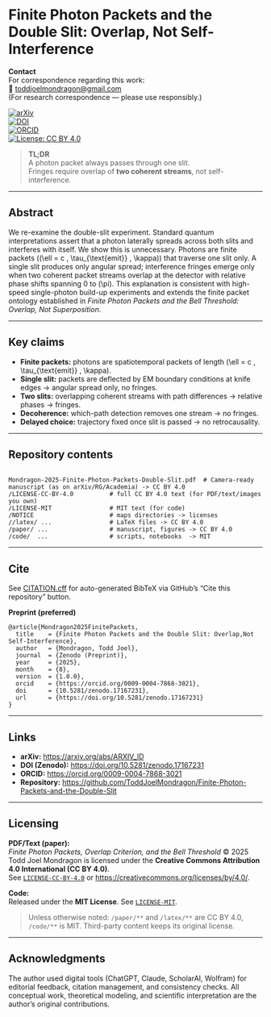 # Finite Photon Packets and the Double Slit: Overlap, Not Self-Interference

**Contact**  
For correspondence regarding this work:  
📧 [toddjoelmondragon@gmail.com](mailto:toddjoelmondragon@gmail.com)  
(For research correspondence — please use responsibly.)

[![arXiv](https://img.shields.io/badge/arXiv-XXXX.XXXXX-b31b1b.svg)](https://arxiv.org/abs/XXXX.XXXXX)  
[![DOI](https://zenodo.org/badge/DOI/10.5281/zenodo.17167231/.svg)](https://doi.org/10.5281/zenodo.17167231)  
[![ORCID](https://img.shields.io/badge/ORCID-0009--0004--7868--3021-A6CE39.svg)](https://orcid.org/0009-0004-7868-3021)  
[![License: CC BY 4.0](https://img.shields.io/badge/License-CC%20BY%204.0-blue.svg)](https://creativecommons.org/licenses/by/4.0/)

> **TL;DR**  
> A photon packet always passes through one slit.  
> Fringes require overlap of **two coherent streams**, not self-interference.

---

## Abstract
We re-examine the double-slit experiment. Standard quantum interpretations assert that a photon laterally spreads across both slits and interferes with itself. We show this is unnecessary. Photons are finite packets (\(\ell = c \, \tau_{\text{emit}} \, \kappa\)) that traverse one slit only. A single slit produces only angular spread; interference fringes emerge only when two coherent packet streams overlap at the detector with relative phase shifts spanning 0 to \(\pi\). This explanation is consistent with high-speed single-photon build-up experiments and extends the finite packet ontology established in *Finite Photon Packets and the Bell Threshold: Overlap, Not Superposition*.

---

## Key claims
- **Finite packets:** photons are spatiotemporal packets of length \(\ell = c \, \tau_{\text{emit}} \, \kappa\).  
- **Single slit:** packets are deflected by EM boundary conditions at knife edges → angular spread only, no fringes.  
- **Two slits:** overlapping coherent streams with path differences → relative phases → fringes.  
- **Decoherence:** which-path detection removes one stream → no fringes.  
- **Delayed choice:** trajectory fixed once slit is passed → no retrocausality.  

---

<h2 id="contents">Repository contents</h2>
<pre><code>
Mondragon-2025-Finite-Photon-Packets-Double-Slit.pdf  # Camera-ready manuscript (as on arXiv/RG/Academia) -> CC BY 4.0  
/LICENSE-CC-BY-4.0          # full CC BY 4.0 text (for PDF/text/images you own)
/LICENSE-MIT                # MIT text (for code)
/NOTICE                     # maps directories -> licenses
//latex/ ...                # LaTeX files -> CC BY 4.0
/paper/ ...                 # manuscript, figures -> CC BY 4.0
/code/  ...                 # scripts, notebooks  -> MIT
</code></pre>

<hr>


<h2 id="cite">Cite</h2>
<p>See <a href="./CITATION.cff">CITATION.cff</a> for auto-generated BibTeX via GitHub&rsquo;s &ldquo;Cite this repository&rdquo; button.</p>

<p><strong>Preprint (preferred)</strong></p>
<pre><code class="language-bibtex">@article{Mondragon2025FinitePackets,
  title    = {Finite Photon Packets and the Double Slit: Overlap,Not Self-Interference},
  author   = {Mondragon, Todd Joel},
  journal  = {Zenodo (Preprint)},
  year     = {2025},
  month    = {8},
  version  = {1.0.0},
  orcid    = {https://orcid.org/0009-0004-7868-3021},
  doi      = {10.5281/zenodo.17167231},
  url      = {https://doi.org/10.5281/zenodo.17167231}
}
</code></pre>

<hr>

<h2 id="links">Links</h2>
<ul>
  <li><strong>arXiv:</strong> <a href="https://arxiv.org/abs/ARXIV_ID">https://arxiv.org/abs/ARXIV_ID</a></li>
  <li><strong>DOI (Zenodo):</strong> <a href="https://doi.org/10.5281/zenodo.17167231">https://doi.org/10.5281/zenodo.17167231</a></li>
  <li><strong>ORCID:</strong> <a href="https://orcid.org/0009-0004-7868-3021">https://orcid.org/0009-0004-7868-3021</a></li>
  <li><strong>Repository:</strong> <a href="https://github.com/ToddJoelMondragon/Finite-Photon-Packets-and-the-Double-Slit">https://github.com/ToddJoelMondragon/Finite-Photon-Packets-and-the-Double-Slit</a></li>
</ul>

<hr>

## Licensing

**PDF/Text (paper):**  
*Finite Photon Packets, Overlap Criterion, and the Bell Threshold* © 2025 Todd Joel Mondragon is licensed under the **Creative Commons Attribution 4.0 International (CC BY 4.0)**.  
See [`LICENSE-CC-BY-4.0`](./LICENSE-CC-BY-4.0) or <https://creativecommons.org/licenses/by/4.0/>.

**Code:**  
Released under the **MIT License**. See [`LICENSE-MIT`](./LICENSE-MIT).

> Unless otherwise noted: `/paper/**` and `/latex/**` are CC BY 4.0, `/code/**` is MIT. Third-party content keeps its original license.
<hr>

<h2 id="ack">Acknowledgments</h2>
<p>
  The author used digital tools (ChatGPT, Claude, ScholarAI, Wolfram) for editorial feedback,
  citation management, and consistency checks.
  All conceptual work, theoretical modeling, and scientific interpretation are the author’s original contributions.
</p>
